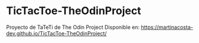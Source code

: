 # TicTacToe-TheOdinProject
Proyecto de TaTeTi de The Odin Project
Disponible en: https://martinacosta-dev.github.io/TicTacToe-TheOdinProject/
